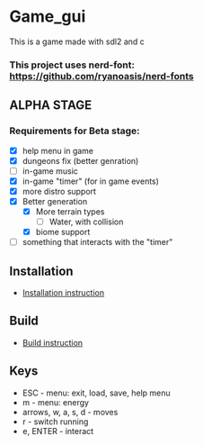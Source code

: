 # Game_gui 
This is a game made with sdl2 and c

### This project uses nerd-font: https://github.com/ryanoasis/nerd-fonts

## ALPHA STAGE
### Requirements for Beta stage:
- [x] help menu in game
- [x] dungeons fix (better genration)
- [ ] in-game music
- [x] in-game "timer" (for in game events)
- [x] more distro support
- [x] Better generation
    - [x] More terrain types
        - [ ] Water, with collision
    - [x] biome support
- [ ] something that interacts with the "timer"

## Installation

* [Installation instruction](install.md)

## Build

* [Build instruction](build.md)

## Keys

* ESC - menu: exit, load, save, help menu
* m   - menu: energy
* arrows, w, a, s, d - moves
* r - switch running
* e, ENTER - interact

